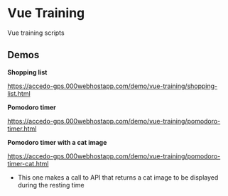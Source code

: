 # Vue Training
 Vue training scripts
 
## Demos

**Shopping list**

https://accedo-gps.000webhostapp.com/demo/vue-training/shopping-list.html

**Pomodoro timer**

https://accedo-gps.000webhostapp.com/demo/vue-training/pomodoro-timer.html

**Pomodoro timer with a cat image**

https://accedo-gps.000webhostapp.com/demo/vue-training/pomodoro-timer-cat.html

- This one makes a call to API that returns a cat image to be displayed during the resting time